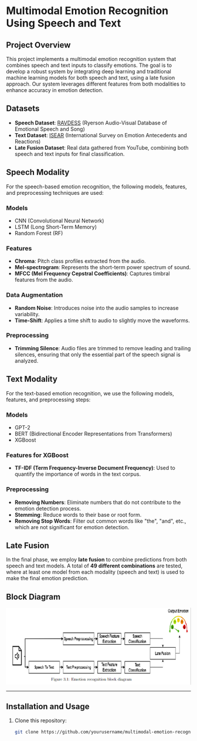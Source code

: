 # Multimodal Emotion Recognition Using Speech and Text

## Project Overview
This project implements a multimodal emotion recognition system that combines speech and text inputs to classify emotions. The goal is to develop a robust system by integrating deep learning and traditional machine learning models for both speech and text, using a late fusion approach. Our system leverages different features from both modalities to enhance accuracy in emotion detection.

## Datasets
- **Speech Dataset**: [RAVDESS](https://zenodo.org/record/1188976) (Ryerson Audio-Visual Database of Emotional Speech and Song)
- **Text Dataset**: [ISEAR](https://www.unige.ch/cisa/research/materials-and-online-research/research-material/) (International Survey on Emotion Antecedents and Reactions)
- **Late Fusion Dataset**: Real data gathered from YouTube, combining both speech and text inputs for final classification.

## Speech Modality
For the speech-based emotion recognition, the following models, features, and preprocessing techniques are used:

### Models
- CNN (Convolutional Neural Network)
- LSTM (Long Short-Term Memory)
- Random Forest (RF)

### Features
- **Chroma**: Pitch class profiles extracted from the audio.
- **Mel-spectrogram**: Represents the short-term power spectrum of sound.
- **MFCC (Mel Frequency Cepstral Coefficients)**: Captures timbral features from the audio.

### Data Augmentation
- **Random Noise**: Introduces noise into the audio samples to increase variability.
- **Time-Shift**: Applies a time shift to audio to slightly move the waveforms.

### Preprocessing
- **Trimming Silence**: Audio files are trimmed to remove leading and trailing silences, ensuring that only the essential part of the speech signal is analyzed.

## Text Modality
For the text-based emotion recognition, we use the following models, features, and preprocessing steps:

### Models
- GPT-2
- BERT (Bidirectional Encoder Representations from Transformers)
- XGBoost

### Features for XGBoost
- **TF-IDF (Term Frequency-Inverse Document Frequency)**: Used to quantify the importance of words in the text corpus.

### Preprocessing
- **Removing Numbers**: Eliminate numbers that do not contribute to the emotion detection process.
- **Stemming**: Reduce words to their base or root form.
- **Removing Stop Words**: Filter out common words like "the", "and", etc., which are not significant for emotion detection.

## Late Fusion
In the final phase, we employ **late fusion** to combine predictions from both speech and text models. A total of **49 different combinations** are tested, where at least one model from each modality (speech and text) is used to make the final emotion prediction.

## Block Diagram
![Block Diagram](block_diagram%20.png)

---

## Installation and Usage
1. Clone this repository:
   ```bash
   git clone https://github.com/yourusername/multimodal-emotion-recognition.git
